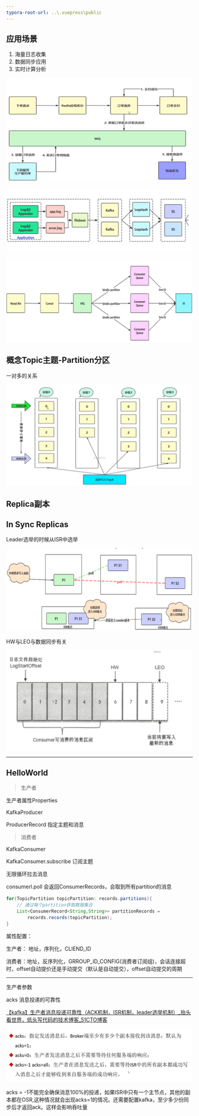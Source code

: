 ```yaml
---
typora-root-url: ..\.vuepress\public
---
```


## 应用场景

1. 海量日志收集
2. 数据同步应用
3. 实时计算分析

![image-20220505122608814](/images/kafka/image-20220505122608814.png)

![image-20220505123008728](/images/kafka/image-20220505123008728.png)

![image-20220505123413799](/images/kafka/image-20220505123413799.png)



## 概念Topic主题-Partition分区

一对多的关系

![image-20220505123926663](/images/kafka/image-20220505123926663.png)

## Replica副本

## In Sync Replicas

Leader选举的时候从ISR中选举

![image-20220505125053117](/images/kafka/image-20220505125053117.png)

HW与LEO与数据同步有关

![image-20220505125452031](/images/kafka/image-20220505125452031.png)

----------

## HelloWorld

> 生产者

生产者属性Properties

KafkaProducer

ProducerRecord 指定主题和消息

> 消费者

KafkaConsumer

KafkaConsumer.subscribe 订阅主题

无限循环拉去消息

consumerl.poll 会返回ConsumerRecords，会取到所有partition的消息

```java
for(TopicPartition topicPartition: records.partitions){
    // 通过每个partition获取数据集合
	List<ConsumerRecord<String,String>> partitionRecords = 
        records.records(topicPartition);
}
```



属性配置：

生产者： 地址，序列化，CLIEND_ID

消费者：地址，反序列化，GRROUP_ID_CONFIG(消费者订阅组)，会话连接超时，offset自动提价还是手动提交（默认是自动提交），offset自动提交的周期

---------

生产者参数

acks  消息投递的可靠性

[【kafka】生产者消息投递可靠性（ACK机制，ISR机制，leader选举机制）_抬头看世界，低头写代码的技术博客_51CTO博客](https://blog.51cto.com/phpme/2513901)

![image-20220505143117119](/images/kafka/image-20220505143117119.png)

acks = -1不能完全确保消息100%的投递，如果ISR中只有一个主节点，其他的副本都在OSR,这种情况就会出现acks=1的情况。还需要配置kafka，至少多少份同步后才返回ack。这样会影响吞吐量